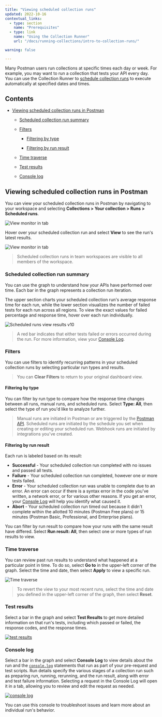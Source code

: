 ```yaml
---
title: "Viewing scheduled collection runs"
updated: 2022-10-16
contextual_links:
  - type: section
    name: "Prerequisites"
  - type: link
    name: "Using the Collection Runner"
    url: "/docs/running-collections/intro-to-collection-runs/"

warning: false

---
```


Many Postman users run collections at specific times each day or week. For example, you may want to run a collection that tests your API every day. You can use the Collection Runner to [schedule collection runs](/docs/running-collections/scheduling-collection-runs/) to execute automatically at specified dates and times.

## Contents

* [Viewing scheduled collection runs in Postman](#viewing-scheduled-collection-runs-in-postman)

    * [Scheduled collection run summary](#scheduled-collection-run-summary)

    * [Filters](#filters)

        * [Filtering by type](#filtering-by-type)

        * [Filtering by run result](#filtering-by-run-result)

    * [Time traverse](#time-traverse)

    * [Test results](#test-results)

    * [Console log](#console-log)

## Viewing scheduled collection runs in Postman

You can view your scheduled collection runs in Postman by navigating to your workspace and selecting **Collections > Your collection > Runs > Scheduled runs**.

<img src="https://assets.postman.com/postman-docs/v10/scheduled-runs-tab-2-v10.jpg" alt="View monitor in tab"/>

Hover over your scheduled collection run and select **View** to see the run's latest results.

<img src="https://assets.postman.com/postman-docs/view-monitor-in-tab3.jpg" alt="View monitor in tab"/>

> Scheduled collection runs in team workspaces are visible to all members of the workspace.

### Scheduled collection run summary

You can use the graph to understand how your APIs have performed over time. Each bar in the graph represents a collection run iteration.

The upper section charts your scheduled collection run's average response time for each run, while the lower section visualizes the number of failed tests for each run across all regions. To view the exact values for failed percentage and response time, hover over each run individually.

![Scheduled runs view results v10](https://assets.postman.com/postman-docs/v10/view-scheduled-run-results-v10.jpg)

> A red bar indicates that either tests failed or errors occurred during the run. For more information, view your [Console Log](/docs/monitoring-your-api/viewing-monitor-results/#console-log).

### Filters

You can use filters to identify recurring patterns in your scheduled collection runs by selecting particular run types and results.

> You can **Clear Filters** to return to your original dashboard view.

#### Filtering by type

You can filter by run type to compare how the response time changes between all runs, manual runs, and scheduled runs. Select **Type: All**, then select the type of run you'd like to analyze further.

> Manual runs are initiated in Postman or are triggered by the [Postman API](https://documenter.postman.com/view/631643/JsLs/?version=latest#5b277ca0-7114-e04e-f1f5-246fbbd6d973). Scheduled runs are initiated by the schedule you set when creating or editing your scheduled run. Webhook runs are initiated by integrations you've created.

#### Filtering by run result

Each run is labeled based on its result:

* **Successful** - Your scheduled collection run completed with no issues and passed all tests.
* **Failure** - Your scheduled collection run completed, however one or more tests failed.
* **Error** - Your scheduled collection run was unable to complete due to an error. An error can occur if there is a syntax error in the code you've written, a network error, or for various other reasons. If you get an error, your [Console Log](#console-log) will help you identify what caused it.
* **Abort** - Your scheduled collection run timed out because it didn't complete within the allotted 10 minutes (Postman Free plans) or 15 minutes (Postman Basic, Professional, and Enterprise plans).

You can filter by run result to compare how your runs with the same result have differed. Select **Run result: All**, then select one or more types of run results to view.

### Time traverse

You can review past run results to understand what happened at a particular point in time. To do so, select **Go to** in the upper-left corner of the graph. Select the time and date, then select **Apply** to view a specific run.

![Time traverse](https://assets.postman.com/postman-docs/v10/scr-time-traverse-v10.jpg)

> To revert the view to your most recent runs, select the time and date you defined in the upper-left corner of the graph, then select **Reset**.

### Test results

Select a bar in the graph and select **Test Results** to get more detailed information on that run's tests, including which passed or failed, the response codes, and the response times.

[![test results](https://assets.postman.com/postman-docs/v10/scr-view-test-results-v10.jpg)](https://assets.postman.com/postman-docs/monitor-view-test-results0.jpg)

### Console log

Select a bar in the graph and select **Console Log** to view details about the run and the [`console.log`](/docs/sending-requests/troubleshooting-api-requests/) statements that run as part of your pre-request and test scripts. Run details specify the various stages of a collection run such as preparing run, running, rerunning, and the run result, along with error and test failure information. Selecting a request in the Console Log will open it in a tab, allowing you to review and edit the request as needed.

[![console log](https://assets.postman.com/postman-docs/v10/scr-view-console-log-v10.jpg)](https://assets.postman.com/postman-docs/v10/scr-view-console-log-v10.jpg)

You can use this console to troubleshoot issues and learn more about an individual run's behavior.
